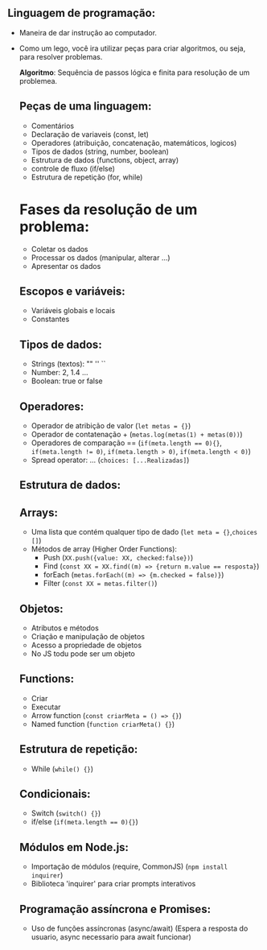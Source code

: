 ## Linguagem de programação:

- Maneira de dar instrução ao computador.
- Como um lego, você ira utilizar peças para criar algoritmos, ou seja, para resolver problemas.

  **Algoritmo**: Sequência de passos lógica e finita para resolução de um problemea.

  ## Peças de uma linguagem:

  - Comentários
  - Declaração de variaveis (const, let)
  - Operadores (atribuição, concatenação, matemáticos, logicos)
  - Tipos de dados (string, number, boolean)
  - Estrutura de dados (functions, object, array)
  - controle de fluxo (if/else)
  - Estrutura de repetição (for, while)

  # Fases da resolução de um problema:

  - Coletar os dados
  - Processar os dados (manipular, alterar ...)
  - Apresentar os dados

  ## Escopos e variáveis:

  - Variáveis globais e locais
  - Constantes


  ## Tipos de dados:

  - Strings (textos): "" '' ``
  - Number: 2, 1.4 ...
  - Boolean: true or false

  ## Operadores:

  - Operador de atribição de valor (```let metas = {}```)
  - Operador de contatenação + (```metas.log(metas(1) + metas(0))```)
  - Operadores de comparação == (```if(meta.length == 0){}```, ```if(meta.length != 0)```, ```if(meta.length > 0)```, ```if(meta.length < 0)```)
  - Spread operator: ... (```choices: [...Realizadas]```)

  ## Estrutura de dados:

  ## Arrays:

  - Uma lista que contém qualquer tipo de dado (```let meta = {}```,```choices []```)
  - Métodos de array (Higher Order Functions):
    - Push (```XX.push({value: XX, checked:false})```)
    - Find (```const XX = XX.find((m) => {return m.value == resposta}```)
    - forEach (```metas.forEach((m) => {m.checked = false)}```)
    - Filter (```const XX = metas.filter()```)

  ## Objetos:

  - Atributos e métodos
  - Criação e manipulação de objetos
  - Acesso a propriedade de objetos
  - No JS todu pode ser um objeto

  ## Functions:

   - Criar
   - Executar
   - Arrow function (```const criarMeta = () => {}```)
   - Named function (```function criarMeta() {}```)

   ## Estrutura de repetição:

   - While (```while() {}```)

   ## Condicionais:

   - Switch (```switch() {}```)
   - if/else (```if(meta.length == 0){}```)

   ## Módulos em Node.js:

   - Importação de módulos (require, CommonJS) (```npm install inquirer```)
   - Biblioteca 'inquirer' para criar prompts interativos

   ## Programação assíncrona e Promises:

   - Uso de funções assíncronas (async/await) (Espera a resposta do usuario, async necessario para await funcionar)
